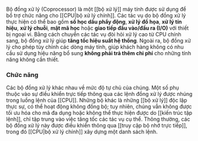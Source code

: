 Bộ đồng xử lý (Coprocessor) là một [[bộ xử lý]] máy tính được sử dụng để bổ trợ chức năng cho [[CPU|bộ xử lý chính]]. Các tác vụ do bộ đồng xử lý thực hiện có thể bao gồm **số học dấu phẩy động**, **xử lý đồ họa**, **xử lý tín hiệu**, **xử lý chuỗi**, **mật mã học** hoặc **giao tiếp đầu vào/đầu ra (I/O)** với thiết bị ngoại vi. Bằng cách chuyển các tác vụ đòi hỏi xử lý cao từ CPU chính sang, bộ đồng xử lý giúp **tăng tốc hiệu suất hệ thống**. Ngoài ra, bộ đồng xử lý cho phép tùy chỉnh các dòng máy tính, giúp khách hàng không có nhu cầu sử dụng hiệu năng bổ sung **không phải trả thêm chi phí** cho những tính năng không cần thiết.

### Chức năng

Các bộ đồng xử lý khác nhau về mức độ tự chủ của chúng. Một số phụ thuộc vào sự điều khiển trực tiếp thông qua các lệnh đồng xử lý được nhúng trong luồng lệnh của [[CPU]]. Những bộ khác là những [[bộ xử lý]] độc lập thực sự, có thể hoạt động không đồng bộ; tuy nhiên, chúng vẫn không được tối ưu hóa cho mã đa dụng hoặc không thể thực hiện được do [[kiến trúc tập lệnh]], chỉ tập trung vào việc tăng tốc các tác vụ cụ thể. Thông thường, các bộ đồng xử lý này được điều khiển thông qua [[truy cập bộ nhớ trực tiếp]], trong đó [[CPU|bộ xử lý chính]] xây dựng một danh sách lệnh. 